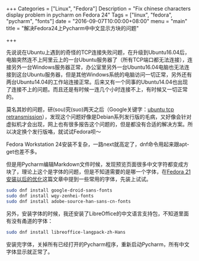+++
Categories = ["Linux", "Fedora"]
Description = "Fix chinese characters display problem in pycharm on Fedora 24"
Tags = ["linux", "fedora", "pycharm", "fonts"]
date = "2016-09-07T10:00:00+08:00"
menu = "main"
title = "解决Fedora24上Pycharm中中文显示方块的问题"

+++

先说说在Ubuntu上遇到的奇怪的TCP连接失败问题，在升级到Ubuntu16.04后，电脑突然连不上阿里云上的一台Ubuntu服务器了（所有TCP端口都无法连接），连接另外一台Windows服务器正常，办公室里另外一台Ubuntu16.04电脑也无法连接到这台Ubuntu服务器，但是其他Windows系统的电脑访问一切正常，另外还有两台Ubuntu14.04的工作站连接正常。后来又有一个同事的Ubuntu14.04也出现了连接不上的问题。而且还是有时候一连几个小时连接不上，有时候又一切正常的。

莫名其妙的问题，研(sou)究(suo)两天之后（Google关键字：[ubuntu tcp retransmission](https://www.google.com/?q=ubuntu+tcp+retransmission)），发现这个问题好像是Debian系列发行版的毛病，又好像会针对虚拟机才会出现，网上也有很多报告这个问题的，但是都没有合适的解决方案。所以决定换个发行版咯，就试试Fedora呗～

Fedora Workstation 24安装不复杂，一路next就高定了，dnf命令用起来跟apt-get也差不多。

但是用Pycharm编辑Markdown文件时候，发现预览页面很多中文字符都变成方块了，理论上这个是字体的问题，但是不知道需要的是哪一个字体，在[Fedora 21安装以后的优化](https://www.zhukun.net/archives/6614)这篇文章中提到一些常用的字体，先装上试试。

```bash
sudo dnf install google-droid-sans-fonts
sudo dnf install wqy-zenhei-fonts
sudo dnf install adobe-source-han-sans-cn-fonts
```

另外，安装字体的时候，我还安装了LibreOffice的中文语言支持包，不知道里面有没有甬道的字体：

```bash
sudo dnf install libreoffice-langpack-zh-Hans
```

安装完字体，关掉所有已经打开的Pycharm程序，重新启动Pycharm，所有中文字体显示就正常了。

